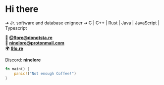 # Hi there

➔ Jr. software and database enigneer
➔ C | C++ | Rust | Java | JavaScript | Typescript

🐘 **[@9ore@donotsta.re](https://donotsta.re/9lore)**  
📧 **[ninelore@protonmail.com](mailto:ninelore@prptonmail.com)**  
🌍 **[9lo.re](hhtps://9lo.re)**  

Discord: **ninelore**

```rs
fn main() {
    panic!("Not enough Coffee!")
}
```
